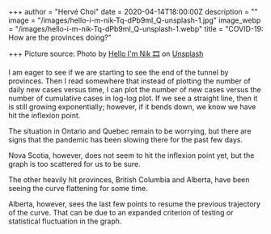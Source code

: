 +++
author = "Hervé Choi"
date = 2020-04-14T18:00:00Z
description = ""
image = "/images/hello-i-m-nik-Tq-dPb9mI_Q-unsplash-1.jpg"
image_webp = "/images/hello-i-m-nik-Tq-dPb9mI_Q-unsplash-1.webp"
title = "COVID-19: How are the provinces doing?"

+++
Picture source: Photo by [Hello I'm Nik 🎞](https://unsplash.com/@helloimnik?utm_source=unsplash&utm_medium=referral&utm_content=creditCopyText) on [Unsplash](https://unsplash.com/s/photos/pandemic?utm_source=unsplash&utm_medium=referral&utm_content=creditCopyText)

I am eager to see if we are starting to see the end of the tunnel by provinces. Then I read somewhere that instead of plotting the number of daily new cases versus time, I can plot the number of new cases versus the number of cumulative cases in log-log plot. If we see a straight line, then it is still growing exponentially; however, if it bends down, we know we have hit the inflexion point.

The situation in Ontario and Quebec remain to be worrying, but there are signs that the pandemic has been slowing there for the past few days.

Nova Scotia, however, does not seem to hit the inflexion point yet, but the graph is too scattered for us to be sure.

The other heavily hit provinces, British Columbia and Alberta, have been seeing the curve flattening for some time.

Alberta, however, sees the last few points to resume the previous trajectory of the curve. That can be due to an expanded criterion of testing or statistical fluctuation in the graph.